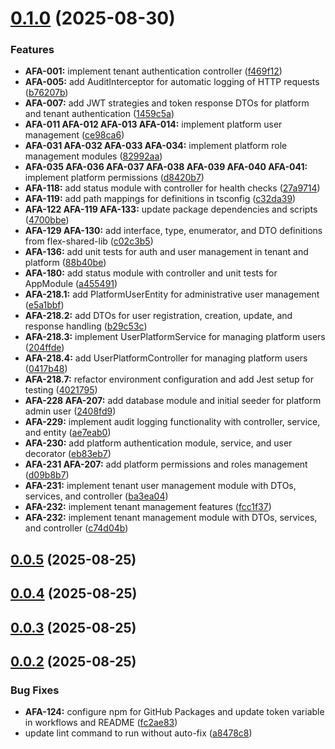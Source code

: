 # [0.1.0](https://github.com/OrelNaranjoD/akira-flex-api/compare/v0.0.5...v0.1.0) (2025-08-30)


### Features

* **AFA-001:** implement tenant authentication controller ([f469f12](https://github.com/OrelNaranjoD/akira-flex-api/commit/f469f129d9c41ab7a393125abff34765e4896c24))
* **AFA-005:** add AuditInterceptor for automatic logging of HTTP requests ([b76207b](https://github.com/OrelNaranjoD/akira-flex-api/commit/b76207ba0a9d95f8ecc14a132301e02b74e0e12f))
* **AFA-007:** add JWT strategies and token response DTOs for platform and tenant authentication ([1459c5a](https://github.com/OrelNaranjoD/akira-flex-api/commit/1459c5a934636018302f434fd66738ed3a2ab102))
* **AFA-011 AFA-012 AFA-013 AFA-014:** implement platform user management ([ce98ca6](https://github.com/OrelNaranjoD/akira-flex-api/commit/ce98ca63a7846a0f7194c3106bf60654db9772da))
* **AFA-031 AFA-032 AFA-033 AFA-034:** implement platform role management modules ([82992aa](https://github.com/OrelNaranjoD/akira-flex-api/commit/82992aac4ac541229f76fe28b3622977b7df7465))
* **AFA-035 AFA-036 AFA-037 AFA-038 AFA-039 AFA-040 AFA-041:** implement platform permissions ([d8420b7](https://github.com/OrelNaranjoD/akira-flex-api/commit/d8420b7fb96f9a10b62899a70e0fdc70605908a8))
* **AFA-118:** add status module with controller for health checks ([27a9714](https://github.com/OrelNaranjoD/akira-flex-api/commit/27a971476866ee05fb7ed18fc5a51773cb951cd2))
* **AFA-119:** add path mappings for definitions in tsconfig ([c32da39](https://github.com/OrelNaranjoD/akira-flex-api/commit/c32da390d6b3a8f77b6941f409d0e600ef69f365))
* **AFA-122 AFA-119 AFA-133:** update package dependencies and scripts ([4700bbe](https://github.com/OrelNaranjoD/akira-flex-api/commit/4700bbe6a4475f9433de4574a44eeef9da05f1f1))
* **AFA-129 AFA-130:** add interface, type, enumerator, and DTO definitions from flex-shared-lib ([c02c3b5](https://github.com/OrelNaranjoD/akira-flex-api/commit/c02c3b5732396df2368f1ee945c32ae0657a4c6b))
* **AFA-136:** add unit tests for auth and user management in tenant and platform ([88b40be](https://github.com/OrelNaranjoD/akira-flex-api/commit/88b40becfdb1fdbb72d08e3d101f98813df0e7e6))
* **AFA-180:** add status module with controller and unit tests for AppModule ([a455491](https://github.com/OrelNaranjoD/akira-flex-api/commit/a455491cd332126d419e7f5e7e30da3ad25a1fa4))
* **AFA-218.1:** add PlatformUserEntity for administrative user management ([e5a1bbf](https://github.com/OrelNaranjoD/akira-flex-api/commit/e5a1bbfa8222b980ff4fa25ba5d11eb8645b1e49))
* **AFA-218.2:** add DTOs for user registration, creation, update, and response handling ([b29c53c](https://github.com/OrelNaranjoD/akira-flex-api/commit/b29c53c327cea6eaa3d6df72a2bd0e8e35f657b4))
* **AFA-218.3:** implement UserPlatformService for managing platform users ([204ffde](https://github.com/OrelNaranjoD/akira-flex-api/commit/204ffde17a6736e5a109ccaeeaed0ea2a1cc4cf4))
* **AFA-218.4:** add UserPlatformController for managing platform users ([0417b48](https://github.com/OrelNaranjoD/akira-flex-api/commit/0417b48b0bcf73f37302e217d0b1c2240414d1e9))
* **AFA-218.7:** refactor environment configuration and add Jest setup for testing ([4021795](https://github.com/OrelNaranjoD/akira-flex-api/commit/40217956f5e4492dd1e89e0f40c9c62d8668020d))
* **AFA-228 AFA-207:** add database module and initial seeder for platform admin user ([2408fd9](https://github.com/OrelNaranjoD/akira-flex-api/commit/2408fd9095ee0a17a89964d7a1c99c2511e23a5e))
* **AFA-229:** implement audit logging functionality with controller, service, and entity ([ae7eab0](https://github.com/OrelNaranjoD/akira-flex-api/commit/ae7eab024755b4aa339400fb5eb8dfdba59d7f04))
* **AFA-230:** add platform authentication module, service, and user decorator ([eb83eb7](https://github.com/OrelNaranjoD/akira-flex-api/commit/eb83eb7039f7bda6d5de17d95ba18ba99f741256))
* **AFA-231 AFA-207:** add platform permissions and roles management ([d09b8b7](https://github.com/OrelNaranjoD/akira-flex-api/commit/d09b8b79acedf760376883db8df3781e6966b165))
* **AFA-231:** implement tenant user management module with DTOs, services, and controller ([ba3ea04](https://github.com/OrelNaranjoD/akira-flex-api/commit/ba3ea047d13eda60429d1402b30af5f37aab73c0))
* **AFA-232:** implement tenant management features ([fcc1f37](https://github.com/OrelNaranjoD/akira-flex-api/commit/fcc1f37e1e1ecf1cb14bc00eb7ce1dd4fdc2273e))
* **AFA-232:** implement tenant management module with DTOs, services, and controller ([c74d04b](https://github.com/OrelNaranjoD/akira-flex-api/commit/c74d04b582a29d52275ffbb2276bbce687c2904c))



## [0.0.5](https://github.com/OrelNaranjoD/akira-flex-api/compare/v0.0.4...v0.0.5) (2025-08-25)



## [0.0.4](https://github.com/OrelNaranjoD/akira-flex-api/compare/v0.0.3...v0.0.4) (2025-08-25)



## [0.0.3](https://github.com/OrelNaranjoD/akira-flex-api/compare/v0.0.2...v0.0.3) (2025-08-25)



## [0.0.2](https://github.com/OrelNaranjoD/akira-flex-api/compare/fc2ae832d91dbb008150ae0d8e0c854e95f2bfa2...v0.0.2) (2025-08-25)


### Bug Fixes

* **AFA-124:** configure npm for GitHub Packages and update token variable in workflows and README ([fc2ae83](https://github.com/OrelNaranjoD/akira-flex-api/commit/fc2ae832d91dbb008150ae0d8e0c854e95f2bfa2))
* update lint command to run without auto-fix ([a8478c8](https://github.com/OrelNaranjoD/akira-flex-api/commit/a8478c88b5dade1a9c19053478ba4e7ada3cd8e3))



